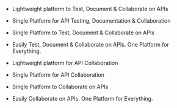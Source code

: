- Lightweight platform to Test, Document & Collaborate on APIs
- Single Platform for API Testing, Documentation & Collaboration
- Single Platform to Test, Document & Collaborate on APIs
- Easily Test, Document & Collaborate on APIs. One Platform for Everything.


- Lightweight platform for API Collaboration
- Single Platform for API Collaboration
- Single Platform to Collaborate on APIs
- Easily Collaborate on APIs. One Platform for Everything.
